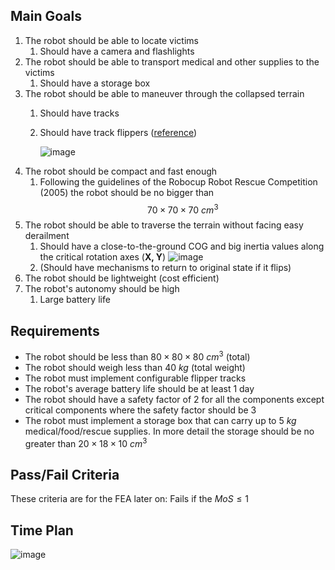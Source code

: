 ## Main Goals
1. The robot should be able to locate victims
	1. Should have a camera and flashlights
2. The robot should be able to transport medical and other supplies to the victims
	1. Should have a storage box
3. The robot should be able to maneuver through the collapsed terrain
	1. Should have tracks
	2. Should have track flippers ([reference](https://www.researchgate.net/profile/Manop-Wongsaisuwan/publication/224441658_Plasma-RX_Autonomous_Rescue_robots/links/00b7d52267a813ab72000000/Plasma-RX-Autonomous-Rescue-robots.pdf))
    
		![image](https://github.com/user-attachments/assets/7e453098-29f4-4430-a01a-48af13ae01a0)
4. The robot should be compact and fast enough
	1. Following the guidelines of the Robocup Robot Rescue Competition (2005) the robot should be no bigger than $$70\times70\times70 \ cm^3$$
5. The robot should be able to traverse the terrain without facing easy derailment
	1. Should have a close-to-the-ground COG and big inertia values along the critical rotation axes (**X, Y**)
		![image](https://github.com/user-attachments/assets/d02f7677-2755-45df-a3bc-ee0dfb2a667e)
	2. (Should have mechanisms to return to original state if it flips)
6. The robot should be lightweight (cost efficient)
7. The robot's autonomy should be high
	1. Large battery life

## Requirements
- The robot should be less than $80\times 80 \times 80 \ cm^3$ (total)
- The robot should weigh less than $40\ kg$ (total weight)
- The robot must implement configurable flipper tracks
- The robot's average battery life should be at least 1 day
- The robot should have a safety factor of 2 for all the components except critical components where the safety factor should be 3
- The robot must implement a storage box that can carry up to $5\ kg$ medical/food/rescue supplies. In more detail the storage should be no greater than $20\times 18\times 10\ cm^3$


## Pass/Fail Criteria
These criteria are for the FEA later on:
Fails if the $MoS\le1$ 


## Time Plan
![image](https://github.com/user-attachments/assets/c54281eb-5d3e-416a-9ac8-e0669fdab438)


